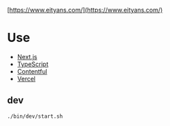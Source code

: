 [https://www.eityans.com/](https://www.eityans.com/)

# Use

- [Next.js](https://nextjs.org/)
- [TypeScript](https://www.typescriptlang.org/)
- [Contentful](https://app.contentful.com/)
- [Vercel](https://vercel.com/eityans)

## dev

```
./bin/dev/start.sh
```
